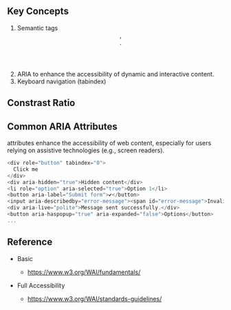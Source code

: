 ## Key Concepts

1. Semantic tags <header>, <nav>.
2. ARIA to enhance the accessibility of dynamic and interactive content.
3. Keyboard navigation (tabindex)

## Constrast Ratio

## Common ARIA Attributes

attributes enhance the accessibility of web content, especially for users relying on assistive technologies (e.g., screen readers).

```javascript
<div role="button" tabindex="0">
  Click me
</div>
<div aria-hidden="true">Hidden content</div>
<li role="option" aria-selected="true">Option 1</li>
<button aria-label="Submit form">✔</button>
<input aria-describedby="error-message"><span id="error-message">Invalid email address</span>
<div aria-live="polite">Message sent successfully.</div>
<button aria-haspopup="true" aria-expanded="false">Options</button>
...
```

## Reference

- Basic

  - https://www.w3.org/WAI/fundamentals/

- Full Accessibility
  - https://www.w3.org/WAI/standards-guidelines/
